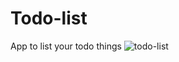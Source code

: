 # Todo-list
App to list your todo things
![todo-list](https://user-images.githubusercontent.com/59203367/140627744-315a0966-22e6-4bf6-969b-c1d7e30e6143.jpg)
